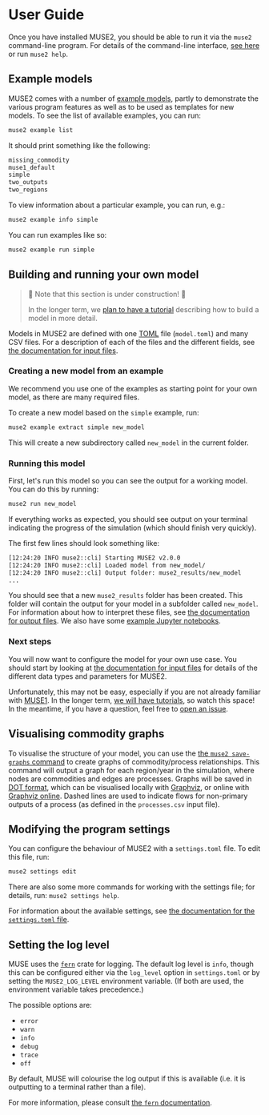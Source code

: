 # User Guide

Once you have installed MUSE2, you should be able to run it via the `muse2` command-line program.
For details of the command-line interface, [see here](./command_line_help.md) or run `muse2 help`.

## Example models

MUSE2 comes with a number of [example models], partly to demonstrate the various program features as
well as to be used as templates for new models. To see the list of available examples, you can run:

```sh
muse2 example list
```

It should print something like the following:

```sh
missing_commodity
muse1_default
simple
two_outputs
two_regions
```

To view information about a particular example, you can run, e.g.:

```sh
muse2 example info simple
```

You can run examples like so:

```sh
muse2 example run simple
```

[example models]: ./examples.md

## Building and running your own model

> 🚧 Note that this section is under construction! 🚧
>
> In the longer term, we [plan to have a tutorial][tutorial-issue] describing how to build a model
> in more detail.

Models in MUSE2 are defined with one [TOML] file (`model.toml`) and many CSV files. For a
description of each of the files and the different fields, see [the documentation for input files].

[TOML]: https://toml.io/en/
[the documentation for input files]: file_formats/input_files.md

### Creating a new model from an example

We recommend you use one of the examples as starting point for your own model, as there are many
required files.

To create a new model based on the `simple` example, run:

```sh
muse2 example extract simple new_model
```

This will create a new subdirectory called `new_model` in the current folder.

### Running this model

First, let's run this model so you can see the output for a working model. You can do this by
running:

```sh
muse2 run new_model
```

If everything works as expected, you should see output on your terminal indicating the progress of
the simulation (which should finish very quickly).

The first few lines should look something like:

```txt
[12:24:20 INFO muse2::cli] Starting MUSE2 v2.0.0
[12:24:20 INFO muse2::cli] Loaded model from new_model/
[12:24:20 INFO muse2::cli] Output folder: muse2_results/new_model
...
```

You should see that a new `muse2_results` folder has been created. This folder will contain the
output for your model in a subfolder called `new_model`. For information about how to interpret
these files, see [the documentation for output files]. We also have some [example Jupyter
notebooks].

[the documentation for output files]: file_formats/output_files.md
[example Jupyter notebooks]: https://github.com/EnergySystemsModellingLab/MUSE2/tree/main/docs/notebooks

### Next steps

You will now want to configure the model for your own use case. You should start by looking at [the
documentation for input files] for details of the different data types and parameters for MUSE2.

Unfortunately, this may not be easy, especially if you are not already familiar with [MUSE1]. In the
longer term, [we will have tutorials][tutorial-issue], so watch this space! In the meantime, if you
have a question, feel free to [open an issue].

[MUSE1]: https://github.com/EnergySystemsModellingLab/MUSE_OS
[tutorial-issue]: https://github.com/EnergySystemsModellingLab/MUSE2/issues/921
[open an issue]: https://github.com/EnergySystemsModellingLab/MUSE2/issues

## Visualising commodity graphs

To visualise the structure of your model, you can use the [the `muse2 save-graphs` command] to
create graphs of commodity/process relationships.
This command will output a graph for each region/year in the simulation, where nodes are commodities
and edges are processes.
Graphs will be saved in [DOT format], which can be visualised locally with [Graphviz], or online
with [Graphviz online].
Dashed lines are used to indicate flows for non-primary outputs of a process (as defined in the
`processes.csv` input file).

[the `muse2 save-graphs` command]: https://energysystemsmodellinglab.github.io/MUSE2/command_line_help.html#muse2-save-graphs
[DOT format]: https://graphviz.org/doc/info/lang.html
[Graphviz]: https://graphviz.org/
[Graphviz online]: https://dreampuf.github.io/GraphvizOnline

## Modifying the program settings

You can configure the behaviour of MUSE2 with a `settings.toml` file. To edit this file, run:

```sh
muse2 settings edit
```

There are also some more commands for working with the settings file; for details, run: `muse2
settings help`.

For information about the available settings, see [the documentation for the `settings.toml`
file][settings.toml-docs].

[settings.toml-docs]:
https://energysystemsmodellinglab.github.io/MUSE2/file_formats/program_settings.html

## Setting the log level

MUSE uses the [`fern`] crate for logging. The default log level is `info`, though this can be
configured either via the `log_level` option in `settings.toml` or by setting the
`MUSE2_LOG_LEVEL` environment variable. (If both are used, the environment variable takes
precedence.)

The possible options are:

- `error`
- `warn`
- `info`
- `debug`
- `trace`
- `off`

By default, MUSE will colourise the log output if this is available (i.e. it is outputting to a
terminal rather than a file).

For more information, please consult [the `fern` documentation].

[`fern`]: https://crates.io/crates/fern
[the `fern` documentation]: https://docs.rs/fern/latest/fern/
